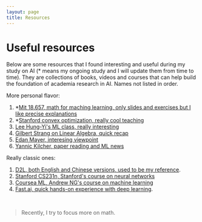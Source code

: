 ```yaml
---
layout: page
title: Resources
---
```


# Useful resources

Below are some resources that I found interesting and useful during my study on AI (\* means my ongoing study and I will update them from time to time). They are collections of books, videos and courses that can help build the foundation of academia research in AI. Names not listed in order.

More personal flavor:
1. \*[Mit 18.657, math for maching learning, only slides and exercises but I like precise explanations](https://ocw.mit.edu/courses/18-657-mathematics-of-machine-learning-fall-2015/)
2. \*[Stanford convex optimization, really cool teaching](https://web.stanford.edu/~boyd/cvxbook/)
3. [Lee Hung-Yi's ML class, really interesting](https://speech.ee.ntu.edu.tw/~hylee/ml/2019-spring.php)
4. [Gilbert Strang on Linear Algebra, quick recap](https://www.youtube.com/watch?v=YrHlHbtiSM0)
5. [Edan Mayer, interesing viewpoint](https://www.youtube.com/c/EdanMeyer)
6. [Yannic Kilcher, paper reading and ML news](https://www.youtube.com/c/YannicKilcher)

Really classic ones:
1. [D2L, both English and Chinese versions, used to be my reference](https://d2l.ai/).
2. [Stanford CS231n, Stanford's course on neural networks](https://cs231n.github.io/)
3. [Coursea ML, Andrew NG's course on machine learning](https://www.coursera.org/learn/machine-learning)
4. [Fast.ai, quick hands-on experience with deep learning](https://www.fast.ai/).

&nbsp;
> Recently, I try to focus more on math.